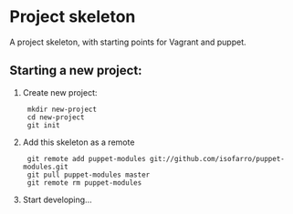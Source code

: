 Project skeleton
================

A project skeleton, with starting points for Vagrant and puppet.



Starting a new project:
-----------------------

1. Create new project:

		mkdir new-project
		cd new-project
		git init


2. Add this skeleton as a remote

		git remote add puppet-modules git://github.com/isofarro/puppet-modules.git
		git pull puppet-modules master
		git remote rm puppet-modules

3. Start developing...

